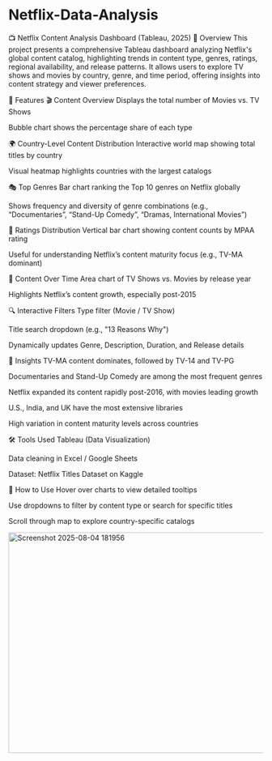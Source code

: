 # Netflix-Data-Analysis
📺 Netflix Content Analysis Dashboard (Tableau, 2025)
📌 Overview
This project presents a comprehensive Tableau dashboard analyzing Netflix's global content catalog, highlighting trends in content type, genres, ratings, regional availability, and release patterns. It allows users to explore TV shows and movies by country, genre, and time period, offering insights into content strategy and viewer preferences.

🚀 Features
🎬 Content Overview
Displays the total number of Movies vs. TV Shows

Bubble chart shows the percentage share of each type

🌍 Country-Level Content Distribution
Interactive world map showing total titles by country

Visual heatmap highlights countries with the largest catalogs

🎭 Top Genres
Bar chart ranking the Top 10 genres on Netflix globally

Shows frequency and diversity of genre combinations (e.g., “Documentaries”, “Stand-Up Comedy”, “Dramas, International Movies”)

🎯 Ratings Distribution
Vertical bar chart showing content counts by MPAA rating

Useful for understanding Netflix’s content maturity focus (e.g., TV-MA dominant)

📅 Content Over Time
Area chart of TV Shows vs. Movies by release year

Highlights Netflix’s content growth, especially post-2015

🔍 Interactive Filters
Type filter (Movie / TV Show)

Title search dropdown (e.g., "13 Reasons Why")

Dynamically updates Genre, Description, Duration, and Release details

🧠 Insights
TV-MA content dominates, followed by TV-14 and TV-PG

Documentaries and Stand-Up Comedy are among the most frequent genres

Netflix expanded its content rapidly post-2016, with movies leading growth

U.S., India, and UK have the most extensive libraries

High variation in content maturity levels across countries

🛠 Tools Used
Tableau (Data Visualization)

Data cleaning in Excel / Google Sheets

Dataset: Netflix Titles Dataset on Kaggle

📁 How to Use
Hover over charts to view detailed tooltips

Use dropdowns to filter by content type or search for specific titles

Scroll through map to explore country-specific catalogs

<img width="905" height="436" alt="Screenshot 2025-08-04 181956" src="https://github.com/user-attachments/assets/122a894f-ee65-4d8c-b16d-e2b331ea0334" />
